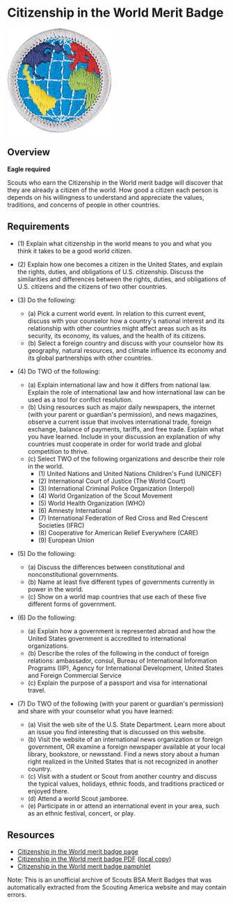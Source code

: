 

# Citizenship in the World Merit Badge

![Citizenship in the World Merit Badge](images/citizenship-in-the-world-merit-badge.jpg)

## Overview

**Eagle required**

Scouts who earn the Citizenship in the World merit badge will discover that they are already a citizen of the world. How good a citizen each person is depends on his willingness to understand and appreciate the values, traditions, and concerns of people in other countries.

## Requirements

* (1) Explain what citizenship in the world means to you and what you think it takes to be a good world citizen.
* (2) Explain how one becomes a citizen in the United States, and explain the rights, duties, and obligations of U.S. citizenship. Discuss the similarities and differences between the rights, duties, and obligations of U.S. citizens and the citizens of two other countries.
* (3) Do the following:
    * (a) Pick a current world event. In relation to this current event, discuss with your counselor how a country's national interest and its relationship with other countries might affect areas such as its security, its economy, its values, and the health of its citizens.
    * (b) Select a foreign country and discuss with your counselor how its geography, natural resources, and climate influence its economy and its global partnerships with other countries.


* (4) Do TWO of the following:
    * (a) Explain international law and how it differs from national law. Explain the role of international law and how international law can be used as a tool for conflict resolution.
    * (b) Using resources such as major daily newspapers, the internet (with your parent or guardian's permission), and news magazines, observe a current issue that involves international trade, foreign exchange, balance of payments, tariffs, and free trade. Explain what you have learned. Include in your discussion an explanation of why countries must cooperate in order for world trade and global competition to thrive.
    * (c) Select TWO of the following organizations and describe their role in the world.
        * (1) United Nations and United Nations Children's Fund (UNICEF)
        * (2) International Court of Justice (The World Court)
        * (3) International Criminal Police Organization (Interpol)
        * (4) World Organization of the Scout Movement
        * (5) World Health Organization (WHO)
        * (6) Amnesty International
        * (7) International Federation of Red Cross and Red Crescent Societies (IFRC)
        * (8) Cooperative for American Relief Everywhere (CARE)
        * (9) European Union




* (5) Do the following:
    * (a) Discuss the differences between constitutional and nonconstitutional governments.
    * (b) Name at least five different types of governments currently in power in the world.
    * (c) Show on a world map countries that use each of these five different forms of government.


* (6) Do the following:
    * (a) Explain how a government is represented abroad and how the United States government is accredited to international organizations.
    * (b) Describe the roles of the following in the conduct of foreign relations: ambassador, consul, Bureau of International Information Programs (IIP), Agency for International Development, United States and Foreign Commercial Service
    * (c) Explain the purpose of a passport and visa for international travel.


* (7) Do TWO of the following (with your parent or guardian's permission) and share with your counselor what you have learned:
    * (a) Visit the web site of the U.S. State Department. Learn more about an issue you find interesting that is discussed on this website.
    * (b) Visit the website of an international news organization or foreign government, OR examine a foreign newspaper available at your local library, bookstore, or newsstand. Find a news story about a human right realized in the United States that is not recognized in another country.
    * (c) Visit with a student or Scout from another country and discuss the typical values, holidays, ethnic foods, and traditions practiced or enjoyed there.
    * (d) Attend a world Scout jamboree.
    * (e) Participate in or attend an international event in your area, such as an ethnic festival, concert, or play.




## Resources

- [Citizenship in the World merit badge page](https://www.scouting.org/merit-badges/citizenship-in-the-world/)
- [Citizenship in the World merit badge PDF](https://filestore.scouting.org/filestore/Merit_Badge_ReqandRes/Pamphlets/Citizenship%20in%20the%20World_2023.pdf) ([local copy](files/citizenship-in-the-world-merit-badge.pdf))
- [Citizenship in the World merit badge pamphlet](https://www.scoutshop.org/scouts-bsa-citizenship-in-the-world-merit-badge-pamphlet-es-660395.html)

Note: This is an unofficial archive of Scouts BSA Merit Badges that was automatically extracted from the Scouting America website and may contain errors.